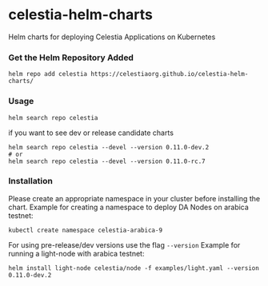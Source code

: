 # celestia-helm-charts

Helm charts for deploying Celestia Applications on Kubernetes


### Get the Helm Repository Added

``` 
helm repo add celestia https://celestiaorg.github.io/celestia-helm-charts/
```

### Usage

```shell
helm search repo celestia
```

if you want to see dev or release candidate charts
```shell
helm search repo celestia --devel --version 0.11.0-dev.2
# or
helm search repo celestia --devel --version 0.11.0-rc.7
```


### Installation
Please create an appropriate namespace in your cluster before installing the chart.
Example for creating a namespace to deploy DA Nodes on arabica testnet:
```shell
kubectl create namespace celestia-arabica-9
```

For using pre-release/dev versions use the flag `--version`
Example for running a light-node with arabica testnet: 
```shell
helm install light-node celestia/node -f examples/light.yaml --version 0.11.0-dev.2
```

